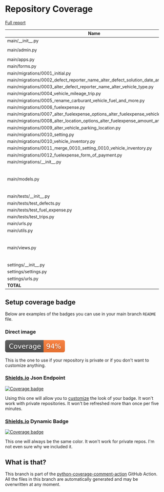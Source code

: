 # Repository Coverage

[Full report](https://htmlpreview.github.io/?https://github.com/protec38/CarBoN/blob/python-coverage-comment-action-data/htmlcov/index.html)

| Name                                                                                      |    Stmts |     Miss |   Cover |   Missing |
|------------------------------------------------------------------------------------------ | -------: | -------: | ------: | --------: |
| main/\_\_init\_\_.py                                                                      |        0 |        0 |    100% |           |
| main/admin.py                                                                             |       45 |        4 |     91% |13, 54, 74-84 |
| main/apps.py                                                                              |        4 |        0 |    100% |           |
| main/forms.py                                                                             |       42 |        0 |    100% |           |
| main/migrations/0001\_initial.py                                                          |        6 |        0 |    100% |           |
| main/migrations/0002\_defect\_reporter\_name\_alter\_defect\_solution\_date\_and\_more.py |        4 |        0 |    100% |           |
| main/migrations/0003\_alter\_defect\_reporter\_name\_alter\_vehicle\_type.py              |        4 |        0 |    100% |           |
| main/migrations/0004\_vehicle\_mileage\_trip.py                                           |        6 |        0 |    100% |           |
| main/migrations/0005\_rename\_carburant\_vehicle\_fuel\_and\_more.py                      |        4 |        0 |    100% |           |
| main/migrations/0006\_fuelexpense.py                                                      |        6 |        0 |    100% |           |
| main/migrations/0007\_alter\_fuelexpense\_options\_alter\_fuelexpense\_vehicle.py         |        5 |        0 |    100% |           |
| main/migrations/0008\_alter\_location\_options\_alter\_fuelexpense\_amount\_and\_more.py  |        5 |        0 |    100% |           |
| main/migrations/0009\_alter\_vehicle\_parking\_location.py                                |        5 |        0 |    100% |           |
| main/migrations/0010\_setting.py                                                          |        5 |        0 |    100% |           |
| main/migrations/0010\_vehicle\_inventory.py                                               |        4 |        0 |    100% |           |
| main/migrations/0011\_merge\_0010\_setting\_0010\_vehicle\_inventory.py                   |        4 |        0 |    100% |           |
| main/migrations/0012\_fuelexpense\_form\_of\_payment.py                                   |        4 |        0 |    100% |           |
| main/migrations/\_\_init\_\_.py                                                           |        0 |        0 |    100% |           |
| main/models.py                                                                            |      161 |        5 |     97% |60, 146, 149, 304, 317 |
| main/tests/\_\_init\_\_.py                                                                |        0 |        0 |    100% |           |
| main/tests/test\_defects.py                                                               |       30 |        0 |    100% |           |
| main/tests/test\_fuel\_expense.py                                                         |       17 |        0 |    100% |           |
| main/tests/test\_trips.py                                                                 |       98 |        0 |    100% |           |
| main/urls.py                                                                              |        4 |        0 |    100% |           |
| main/utils.py                                                                             |       15 |        0 |    100% |           |
| main/views.py                                                                             |      118 |       27 |     77% |30-80, 154-156, 219-221 |
| settings/\_\_init\_\_.py                                                                  |        0 |        0 |    100% |           |
| settings/settings.py                                                                      |       18 |        0 |    100% |           |
| settings/urls.py                                                                          |        4 |        0 |    100% |           |
|                                                                                 **TOTAL** |  **618** |   **36** | **94%** |           |


## Setup coverage badge

Below are examples of the badges you can use in your main branch `README` file.

### Direct image

[![Coverage badge](https://raw.githubusercontent.com/protec38/CarBoN/python-coverage-comment-action-data/badge.svg)](https://htmlpreview.github.io/?https://github.com/protec38/CarBoN/blob/python-coverage-comment-action-data/htmlcov/index.html)

This is the one to use if your repository is private or if you don't want to customize anything.

### [Shields.io](https://shields.io) Json Endpoint

[![Coverage badge](https://img.shields.io/endpoint?url=https://raw.githubusercontent.com/protec38/CarBoN/python-coverage-comment-action-data/endpoint.json)](https://htmlpreview.github.io/?https://github.com/protec38/CarBoN/blob/python-coverage-comment-action-data/htmlcov/index.html)

Using this one will allow you to [customize](https://shields.io/endpoint) the look of your badge.
It won't work with private repositories. It won't be refreshed more than once per five minutes.

### [Shields.io](https://shields.io) Dynamic Badge

[![Coverage badge](https://img.shields.io/badge/dynamic/json?color=brightgreen&label=coverage&query=%24.message&url=https%3A%2F%2Fraw.githubusercontent.com%2Fprotec38%2FCarBoN%2Fpython-coverage-comment-action-data%2Fendpoint.json)](https://htmlpreview.github.io/?https://github.com/protec38/CarBoN/blob/python-coverage-comment-action-data/htmlcov/index.html)

This one will always be the same color. It won't work for private repos. I'm not even sure why we included it.

## What is that?

This branch is part of the
[python-coverage-comment-action](https://github.com/marketplace/actions/python-coverage-comment)
GitHub Action. All the files in this branch are automatically generated and may be
overwritten at any moment.